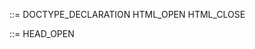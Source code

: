 

<document> ::= DOCTYPE_DECLARATION HTML_OPEN <head> <body> HTML_CLOSE

<head>     ::= HEAD_OPEN <title> HEAD_CLOSE

<title>    ::= TITLE_OPEN TEXT_CONTENT TITLE_CLOSE

<body>     ::= BODY_OPEN <contents> BODY_CLOSE

<contents> ::= ε
             | <contents> <element>

<element>  ::= DIV_ALIGN_LEFT <contents> DIV_CLOSE
             | DIV_ALIGN_RIGHT <contents> DIV_CLOSE
             | DIV_ALIGN_CENTER <contents> DIV_CLOSE
             | DIV_ALIGN_JUSTIFY <contents> DIV_CLOSE
             | P_OPEN <contents> P_CLOSE
             | IMG_ALIGN_MIDDLE
             | IMG_WIDTH_100
             | TEXT_CONTENT
             ; 

